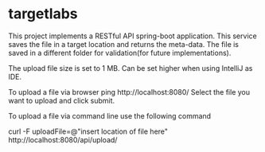 # targetlabs

This project implements a RESTful API spring-boot application. 
This service saves the file in a target location and returns the meta-data.
The file is saved in a different folder for validation(for future implementations).

The upload file size is set to 1 MB. Can be set higher when using IntelliJ as IDE.



To upload a file via browser ping http://localhost:8080/
Select the file you want to upload and click submit.

To upload a file via command line use the following command

curl -F uploadFile=@"insert location of file here" http://localhost:8080/api/upload/
